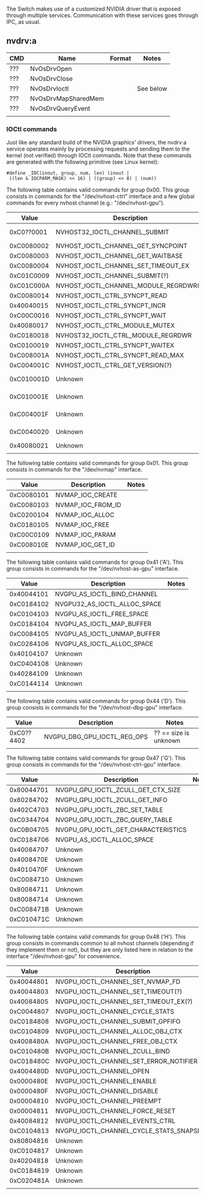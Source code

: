 The Switch makes use of a customized NVIDIA driver that is exposed
through multiple services. Communication with these services goes
through IPC, as usual.

## nvdrv:a

| CMD | Name                | Format | Notes     |
| --- | ------------------- | ------ | --------- |
| ??? | NvOsDrvOpen         |        |           |
| ??? | NvOsDrvClose        |        |           |
| ??? | NvOsDrvIoctl        |        | See below |
| ??? | NvOsDrvMapSharedMem |        |           |
| ??? | NvOsDrvQueryEvent   |        |           |
|     |                     |        |           |

### IOCtl commands

Just like any standard build of the NVIDIA graphics' drivers, the
nvdrv:a service operates mainly by processing requests and sending them
to the kernel (not verified) through IOCtl commands. Note that these
commands are generated with the following primitive (see Linux
kernel):

`#define _IOC(inout, group, num, len) (inout | ((len & IOCPARM_MASK) << 16) | ((group) << 8) | (num))`

The following table contains valid commands for group 0x00. This group
consists in commands for the "/dev/nvhost-ctrl" interface and a few
global commands for every nvhost channel (e.g.:
"/dev/nvhost-gpu").

| Value      | Description                                | Notes                              |
| ---------- | ------------------------------------------ | ---------------------------------- |
| 0xC0??0001 | NVHOST32\_IOCTL\_CHANNEL\_SUBMIT           | ?? == size is unknown              |
| 0xC0080002 | NVHOST\_IOCTL\_CHANNEL\_GET\_SYNCPOINT     |                                    |
| 0xC0080003 | NVHOST\_IOCTL\_CHANNEL\_GET\_WAITBASE      |                                    |
| 0xC0080004 | NVHOST\_IOCTL\_CHANNEL\_SET\_TIMEOUT\_EX   |                                    |
| 0xC01C0009 | NVHOST\_IOCTL\_CHANNEL\_SUBMIT(?)          |                                    |
| 0xC01C000A | NVHOST\_IOCTL\_CHANNEL\_MODULE\_REGRDWR(?) |                                    |
| 0xC0080014 | NVHOST\_IOCTL\_CTRL\_SYNCPT\_READ          |                                    |
| 0x40040015 | NVHOST\_IOCTL\_CTRL\_SYNCPT\_INCR          |                                    |
| 0xC00C0016 | NVHOST\_IOCTL\_CTRL\_SYNCPT\_WAIT          |                                    |
| 0x40080017 | NVHOST\_IOCTL\_CTRL\_MODULE\_MUTEX         |                                    |
| 0xC0180018 | NVHOST32\_IOCTL\_CTRL\_MODULE\_REGRDWR     |                                    |
| 0xC0100019 | NVHOST\_IOCTL\_CTRL\_SYNCPT\_WAITEX        |                                    |
| 0xC008001A | NVHOST\_IOCTL\_CTRL\_SYNCPT\_READ\_MAX     |                                    |
| 0xC004001C | NVHOST\_IOCTL\_CTRL\_GET\_VERSION(?)       |                                    |
| 0xC010001D | Unknown                                    | NvRmSyncWaitEvent (wait on event?  |
| 0xC010001E | Unknown                                    | NvRmSyncWaitEvent (wait on event?) |
| 0xC004001F | Unknown                                    | NvRmSyncWaitEvent (signal event?)  |
| 0xC0040020 | Unknown                                    | NvRmSyncWaitEvent (signal event?)  |
| 0x40080021 | Unknown                                    | Returns busy?                      |
|            |                                            |                                    |

The following table contains valid commands for group 0x01. This group
consists in commands for the "/dev/nvmap" interface.

| Value      | Description          | Notes |
| ---------- | -------------------- | ----- |
| 0xC0080101 | NVMAP\_IOC\_CREATE   |       |
| 0xC0080103 | NVMAP\_IOC\_FROM\_ID |       |
| 0xC0200104 | NVMAP\_IOC\_ALLOC    |       |
| 0xC0180105 | NVMAP\_IOC\_FREE     |       |
| 0xC00C0109 | NVMAP\_IOC\_PARAM    |       |
| 0xC008010E | NVMAP\_IOC\_GET\_ID  |       |
|            |                      |       |

The following table contains valid commands for group 0x41 ('A'). This
group consists in commands for the "/dev/nvhost-as-gpu" interface.

| Value      | Description                      | Notes |
| ---------- | -------------------------------- | ----- |
| 0x40044101 | NVGPU\_AS\_IOCTL\_BIND\_CHANNEL  |       |
| 0xC0184102 | NVGPU32\_AS\_IOCTL\_ALLOC\_SPACE |       |
| 0xC0104103 | NVGPU\_AS\_IOCTL\_FREE\_SPACE    |       |
| 0xC0184104 | NVGPU\_AS\_IOCTL\_MAP\_BUFFER    |       |
| 0xC0084105 | NVGPU\_AS\_IOCTL\_UNMAP\_BUFFER  |       |
| 0xC0284106 | NVGPU\_AS\_IOCTL\_ALLOC\_SPACE   |       |
| 0x40104107 | Unknown                          |       |
| 0xC0404108 | Unknown                          |       |
| 0x40284109 | Unknown                          |       |
| 0xC0144114 | Unknown                          |       |
|            |                                  |       |

The following table contains valid commands for group 0x44 ('D'). This
group consists in commands for the "/dev/nvhost-dbg-gpu"
interface.

| Value      | Description                      | Notes                 |
| ---------- | -------------------------------- | --------------------- |
| 0xC0??4402 | NVGPU\_DBG\_GPU\_IOCTL\_REG\_OPS | ?? == size is unknown |
|            |                                  |                       |

The following table contains valid commands for group 0x47 ('G'). This
group consists in commands for the "/dev/nvhost-ctrl-gpu" interface.

| Value      | Description                              | Notes |
| ---------- | ---------------------------------------- | ----- |
| 0x80044701 | NVGPU\_GPU\_IOCTL\_ZCULL\_GET\_CTX\_SIZE |       |
| 0x80284702 | NVGPU\_GPU\_IOCTL\_ZCULL\_GET\_INFO      |       |
| 0x402C4703 | NVGPU\_GPU\_IOCTL\_ZBC\_SET\_TABLE       |       |
| 0xC0344704 | NVGPU\_GPU\_IOCTL\_ZBC\_QUERY\_TABLE     |       |
| 0xC0B04705 | NVGPU\_GPU\_IOCTL\_GET\_CHARACTERISTICS  |       |
| 0xC0184706 | NVGPU\_AS\_IOCTL\_ALLOC\_SPACE           |       |
| 0x40084707 | Unknown                                  |       |
| 0x4008470E | Unknown                                  |       |
| 0x4010470F | Unknown                                  |       |
| 0xC0084710 | Unknown                                  |       |
| 0x80084711 | Unknown                                  |       |
| 0x80084714 | Unknown                                  |       |
| 0xC008471B | Unknown                                  |       |
| 0xC010471C | Unknown                                  |       |
|            |                                          |       |

The following table contains valid commands for group 0x48 ('H'). This
group consists in commands common to all nvhost channels (depending if
they implement them or not), but they are only listed here in relation
to the interface "/dev/nvhost-gpu" for convenience.

| Value      | Description                                   | Notes |
| ---------- | --------------------------------------------- | ----- |
| 0x40044801 | NVGPU\_IOCTL\_CHANNEL\_SET\_NVMAP\_FD         |       |
| 0x40044803 | NVGPU\_IOCTL\_CHANNEL\_SET\_TIMEOUT(?)        |       |
| 0x40084805 | NVGPU\_IOCTL\_CHANNEL\_SET\_TIMEOUT\_EX(?)    |       |
| 0xC0044807 | NVGPU\_IOCTL\_CHANNEL\_CYCLE\_STATS           |       |
| 0xC0184808 | NVGPU\_IOCTL\_CHANNEL\_SUBMIT\_GPFIFO         |       |
| 0xC0104809 | NVGPU\_IOCTL\_CHANNEL\_ALLOC\_OBJ\_CTX        |       |
| 0x4008480A | NVGPU\_IOCTL\_CHANNEL\_FREE\_OBJ\_CTX         |       |
| 0xC010480B | NVGPU\_IOCTL\_CHANNEL\_ZCULL\_BIND            |       |
| 0xC018480C | NVGPU\_IOCTL\_CHANNEL\_SET\_ERROR\_NOTIFIER   |       |
| 0x4004480D | NVGPU\_IOCTL\_CHANNEL\_OPEN                   |       |
| 0x0000480E | NVGPU\_IOCTL\_CHANNEL\_ENABLE                 |       |
| 0x0000480F | NVGPU\_IOCTL\_CHANNEL\_DISABLE                |       |
| 0x00004810 | NVGPU\_IOCTL\_CHANNEL\_PREEMPT                |       |
| 0x00004811 | NVGPU\_IOCTL\_CHANNEL\_FORCE\_RESET           |       |
| 0x40084812 | NVGPU\_IOCTL\_CHANNEL\_EVENTS\_CTRL           |       |
| 0xC0104813 | NVGPU\_IOCTL\_CHANNEL\_CYCLE\_STATS\_SNAPSHOT |       |
| 0x80804816 | Unknown                                       |       |
| 0xC0104817 | Unknown                                       |       |
| 0x40204818 | Unknown                                       |       |
| 0xC0184819 | Unknown                                       |       |
| 0xC020481A | Unknown                                       |       |
|            |                                               |       |
